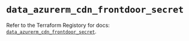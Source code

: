 # `data_azurerm_cdn_frontdoor_secret`

Refer to the Terraform Registory for docs: [`data_azurerm_cdn_frontdoor_secret`](https://registry.terraform.io/providers/hashicorp/azurerm/3.53.0/docs/data-sources/cdn_frontdoor_secret).
